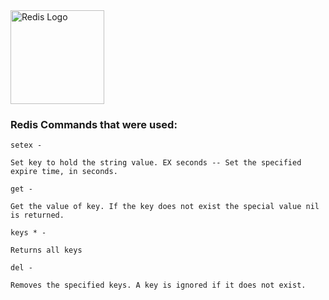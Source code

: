 
<img src="https://upload.wikimedia.org/wikipedia/commons/6/64/Logo-redis.svg" alt="Redis Logo" width="150">


### Redis Commands that were used:

`setex -`

``` 
Set key to hold the string value. EX seconds -- Set the specified expire time, in seconds.
```

`get -`

``` 
Get the value of key. If the key does not exist the special value nil is returned.
```
`keys * -` 


``` 
Returns all keys 
```

`del -` 

``` 
Removes the specified keys. A key is ignored if it does not exist.
```